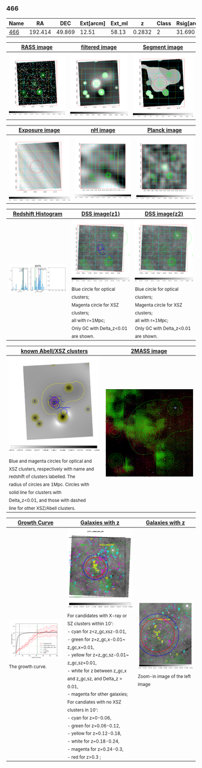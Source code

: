 <div STYLE="page-break-after: always;"></div>

### 466

|Name          |RA          |DEC      | Ext[arcm] | Ext_ml | z    | Class| Rsig[arcmin] | CRsig[c/s] | CR500[c/s] | R500[Mpc] |L500[erg/s]|F500[erg/s/cm^2]| M500[Msun]|Tx[keV]|beta|GC(XSZ,Delta_z<0.01)| GC(OPT,Delta_z<0.01)|GC|alias|
|--------------|------------|------------|---|---|-----------|--------|------|------|----|----|----|----|----|----|----|----|----|----|---|
|[466](script/466.md)     | 192.414       | 49.869       | 12.51    | 58.13   | 0.2832 | 2   | 31.690 |0.307 |0.270 |1.382 |1.417e+45 |5.607e-12 |1.002e+15 |9.750 |0.569 |PSZ2, |CAMIRA, |PSZ2, |k575|

|[RASS image](../image/466/466_img.pdf)|[filtered image](../image/466/466_fil.pdf)|[Segment image](../image/466/466_seg.pdf)|
|-------------------|--------------------|-------------------|
| <img src="../image/466/466_img.png" width="300">  | <img src="../image/466/466_fil.png" width="300">   | <img src="../image/466/466_seg.png" width="300">  |

|[Exposure image](../image/466/466_mex.pdf)| [nH image](../image/466/466_nh.pdf)| [Planck image](../image/466/466_p.pdf)|
|-------------------|--------------------|-------------------|
|<img src="../image/466/466_mex.png" width="300">   | <img src="../image/466/466_nh.png" width="300">    | <img src="../image/466/466_p.png" width="300"> |

|[Redshift Histogram](../image/466/466_zg.pdf) | [DSS image(z1)](../image/466/466_dss_z1.pdf)      |  [DSS image(z2)](../image/466/466_dss_z2.pdf)    |
|-------------------|--------------------|-------------------|
|<img src="../image/466/466_zg.png" width="300"> |<img src="../image/466/466_dss_z1.png" width="300"> <sub><br>Blue circle for optical clusters; <br>Magenta circle for XSZ clusters; <br>all with r=1Mpc; <br>Only GC with Delta_z<0.01 are shown. </sub>| <img src="../image/466/466_dss_z2.png" width="300"><sub><br>Blue circle for optical clusters; <br>Magenta circle for XSZ clusters; <br>all with r=1Mpc; <br>Only GC with Delta_z<0.01 are shown. </sub> |

|[known Abell/XSZ clusters](../image/466/466_m.pdf) | [2MASS image](../image/466/466_2mass.pdf)      |
|-------------------|-------------------|
|<img src=../image/466/466_m.png width="300"> <sub><br>Blue and magenta circles for optical and <br>XSZ clusters, respectively with name and <br>redshift of clusters labelled. The <br>radius of circles are 1Mpc. Circles with <br>solid line for clusters with <br>Delta_z<0.01, and those with dashed <br>line for other XSZ/Abell clusters.        </sub>|<img src="../image/466/466_2mass.png" width="300">  |

|[Growth Curve](../image/466/466_gca_all.png) |[Galaxies with z](../image/466/466_opt_ned.pdf) |[Galaxies with z](../image/466/466_opt_ned_zoom.pdf) |
|-------------------|-------------------|-------------------|
| <img src="../image/466/466_gca_all.png" width="300"> <sub><br>The growth curve.</sub>| <img src=../image/466/466_opt_ned.png width="300"> <br><sub> For candidates with X-ray or SZ clusters within 10': <br> - cyan for z<z_gc,xsz-0.01, <br> - green for z=z_gc,x-0.01~ z_gc,x+0.01, <br> - yellow for z=z_gc,sz-0.01~ z_gc,sz+0.01, <br> - white for z between z_gc,x and z_gc,sz, and Delta_z > 0.01, <br> - magenta for other galaxies; <br>For candiates with no XSZ clusters in 10': <br> - cyan for z=0-0.06, <br> - green for z=0.06-0.12, <br> - yellow for z=0.12-0.18, <br> - white for z=0.18-0.24, <br> - magenta for z=0.24-0.3, <br> - red for z>0.3 ;  </sub>|<img src=../image/466/466_opt_ned_zoom.png width="300">  <br><sub> Zoom-in image of the left image</sub>|




